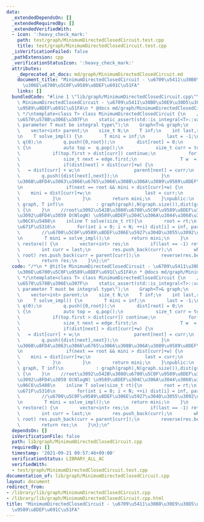 ```yaml
---
data:
  _extendedDependsOn: []
  _extendedRequiredBy: []
  _extendedVerifiedWith:
  - icon: ':heavy_check_mark:'
    path: test/graph/MinimumDirectedClosedCircuit.test.cpp
    title: test/graph/MinimumDirectedClosedCircuit.test.cpp
  _isVerificationFailed: false
  _pathExtension: cpp
  _verificationStatusIcon: ':heavy_check_mark:'
  attributes:
    _deprecated_at_docs: md/graph/MinimumDirectedClosedCircuit.md
    document_title: "MinimumDirectedClosedCircuit - \u6709\u5411\u30B0\u30E9\u30D5\
      \u306E\u6700\u5C0F\u9589\u8DEF\u691C\u51FA"
    links: []
  bundledCode: "#line 1 \"lib/graph/MinimumDirectedClosedCircuit.cpp\"\n/*\n * @title\
    \ MinimumDirectedClosedCircuit - \u6709\u5411\u30B0\u30E9\u30D5\u306E\u6700\u5C0F\
    \u9589\u8DEF\u691C\u51FA\n * @docs md/graph/MinimumDirectedClosedCircuit.md\n\
    \ */\ntemplate<class T> class MinimumDirectedClosedCircuit {\n    //T\u306F\u6574\
    \u6570\u578B\u306E\u307F\n    static_assert(std::is_integral<T>::value, \"template\
    \ parameter T must be integral type\");\n    Graph<T>& graph;\n    vector<T> dist;\n\
    \    vector<int> parent;\n    size_t N;\n    T inf;\n    int last,root;\nprivate:\n\
    \n    T solve_impl() {\n        T mini = inf;\n        last = -1;\n        RadixHeap<int>\
    \ q(0);\n        q.push({0,root});\n        dist[root] = 0;\n        while (q.size())\
    \ {\n            auto top =  q.pop();\n            size_t curr = top.second;\n\
    \            if(top.first > dist[curr]) continue;\n            for(auto& edge:graph.edges[curr]){\n\
    \                size_t next = edge.first;\n                T w  = edge.second;\n\
    \                if(dist[next] > dist[curr]+w) {\n                    dist[next]\
    \   = dist[curr] + w;\n                    parent[next] = curr;\n            \
    \        q.push({dist[next],next});\n                }\n                //\u6839\
    \u306B\u8FD4\u3063\u3066\u6765\u3066\u308B\u306A\u3089\u9589\u8DEF\u5019\u88DC\
    \n                if(next == root && mini > dist[curr]+w) {\n                \
    \    mini = dist[curr]+w;\n                    last = curr;\n                }\n\
    \            }\n        }\n        return mini;\n    }\npublic:\n    MinimumDirectedClosedCircuit(Graph<T>&\
    \ graph, T inf)\n            : graph(graph),N(graph.size()),dist(graph.size()),parent(graph.size()),inf(inf)\
    \ {\n    }\n    //root\u3092\u542B\u3080\u6700\u5C0F\u9589\u8DEF\u306E\u96C6\u5408\
    \u3092\u8FD4\u3059 O(NlogN) \u9589\u8DEF\u304C\u306A\u3044\u3068\u304D\u306F\u7A7A\
    \u96C6\u5408\n    inline T solve(size_t rt){\n        root = rt;\n        //\u521D\
    \u671F\u5316\n        for(int i = 0; i < N; ++i) dist[i] = inf, parent[i] = -1;\n\
    \        //\u6700\u5C0F\u9589\u8DEF\u306E\u5927\u304D\u3055\u3092\u6C7A\u3081\u308B\
    \n        T mini = solve_impl();\n        return mini;\n    }\n    vector<int>\
    \ restore() {\n        vector<int> res;\n        if(last == -1) return res;\n\
    \        int curr = last;\n        res.push_back(curr);\n        while(curr !=\
    \ root) res.push_back(curr = parent[curr]);\n        reverse(res.begin(),res.end());\n\
    \        return res;\n    }\n};\n"
  code: "/*\n * @title MinimumDirectedClosedCircuit - \u6709\u5411\u30B0\u30E9\u30D5\
    \u306E\u6700\u5C0F\u9589\u8DEF\u691C\u51FA\n * @docs md/graph/MinimumDirectedClosedCircuit.md\n\
    \ */\ntemplate<class T> class MinimumDirectedClosedCircuit {\n    //T\u306F\u6574\
    \u6570\u578B\u306E\u307F\n    static_assert(std::is_integral<T>::value, \"template\
    \ parameter T must be integral type\");\n    Graph<T>& graph;\n    vector<T> dist;\n\
    \    vector<int> parent;\n    size_t N;\n    T inf;\n    int last,root;\nprivate:\n\
    \n    T solve_impl() {\n        T mini = inf;\n        last = -1;\n        RadixHeap<int>\
    \ q(0);\n        q.push({0,root});\n        dist[root] = 0;\n        while (q.size())\
    \ {\n            auto top =  q.pop();\n            size_t curr = top.second;\n\
    \            if(top.first > dist[curr]) continue;\n            for(auto& edge:graph.edges[curr]){\n\
    \                size_t next = edge.first;\n                T w  = edge.second;\n\
    \                if(dist[next] > dist[curr]+w) {\n                    dist[next]\
    \   = dist[curr] + w;\n                    parent[next] = curr;\n            \
    \        q.push({dist[next],next});\n                }\n                //\u6839\
    \u306B\u8FD4\u3063\u3066\u6765\u3066\u308B\u306A\u3089\u9589\u8DEF\u5019\u88DC\
    \n                if(next == root && mini > dist[curr]+w) {\n                \
    \    mini = dist[curr]+w;\n                    last = curr;\n                }\n\
    \            }\n        }\n        return mini;\n    }\npublic:\n    MinimumDirectedClosedCircuit(Graph<T>&\
    \ graph, T inf)\n            : graph(graph),N(graph.size()),dist(graph.size()),parent(graph.size()),inf(inf)\
    \ {\n    }\n    //root\u3092\u542B\u3080\u6700\u5C0F\u9589\u8DEF\u306E\u96C6\u5408\
    \u3092\u8FD4\u3059 O(NlogN) \u9589\u8DEF\u304C\u306A\u3044\u3068\u304D\u306F\u7A7A\
    \u96C6\u5408\n    inline T solve(size_t rt){\n        root = rt;\n        //\u521D\
    \u671F\u5316\n        for(int i = 0; i < N; ++i) dist[i] = inf, parent[i] = -1;\n\
    \        //\u6700\u5C0F\u9589\u8DEF\u306E\u5927\u304D\u3055\u3092\u6C7A\u3081\u308B\
    \n        T mini = solve_impl();\n        return mini;\n    }\n    vector<int>\
    \ restore() {\n        vector<int> res;\n        if(last == -1) return res;\n\
    \        int curr = last;\n        res.push_back(curr);\n        while(curr !=\
    \ root) res.push_back(curr = parent[curr]);\n        reverse(res.begin(),res.end());\n\
    \        return res;\n    }\n};\n"
  dependsOn: []
  isVerificationFile: false
  path: lib/graph/MinimumDirectedClosedCircuit.cpp
  requiredBy: []
  timestamp: '2021-09-21 09:57:46+09:00'
  verificationStatus: LIBRARY_ALL_AC
  verifiedWith:
  - test/graph/MinimumDirectedClosedCircuit.test.cpp
documentation_of: lib/graph/MinimumDirectedClosedCircuit.cpp
layout: document
redirect_from:
- /library/lib/graph/MinimumDirectedClosedCircuit.cpp
- /library/lib/graph/MinimumDirectedClosedCircuit.cpp.html
title: "MinimumDirectedClosedCircuit - \u6709\u5411\u30B0\u30E9\u30D5\u306E\u6700\u5C0F\
  \u9589\u8DEF\u691C\u51FA"
---
```

